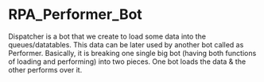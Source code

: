 # RPA_Performer_Bot
Dispatcher is a bot that we create to load some data into the queues/datatables. This data can be later used by another bot called as Performer.  Basically, it is breaking one single big bot (having both functions of loading and performing) into two pieces. One bot loads the data &amp; the other performs over it.
